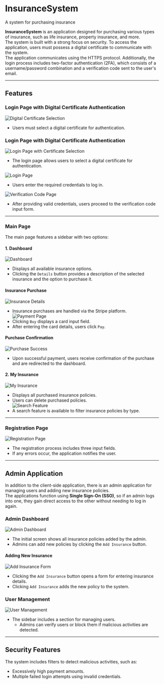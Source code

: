 # InsuranceSystem  
A system for purchasing insurance  

**InsuranceSystem** is an application designed for purchasing various types of insurance, such as life insurance, property insurance, and more.  
The system is built with a strong focus on security. To access the application, users must possess a digital certificate to communicate with the system.  
The application communicates using the HTTPS protocol. Additionally, the login process includes two-factor authentication (2FA), which consists of a username/password combination and a verification code sent to the user's email.  

---

## Features  
### Login Page with Digital Certificate Authentication  
![Digital Certificate Selection](https://github.com/user-attachments/assets/173ce050-a317-45ef-ada3-3315d70319cb)  
- Users must select a digital certificate for authentication.  

### Login Page with Digital Certificate Authentication  
![Login Page with Certificate Selection](https://github.com/user-attachments/assets/47b7496a-cf0d-42fa-97ea-318d2d9ef975)  
- The login page allows users to select a digital certificate for authentication.  

![Login Page](https://github.com/user-attachments/assets/e91d33d7-0adc-4d6e-9c04-48997ea1626b)  
- Users enter the required credentials to log in.  

![Verification Code Page](https://github.com/user-attachments/assets/22616334-c017-4efa-a177-cafc583ccc67)  
- After providing valid credentials, users proceed to the verification code input form.  

---

### Main Page  
The main page features a sidebar with two options:  

#### 1. **Dashboard**  
![Dashboard](https://github.com/user-attachments/assets/6573fd86-e2eb-4193-9830-671d4bea5aea)  
- Displays all available insurance options.  
- Clicking the `Details` button provides a description of the selected insurance and the option to purchase it.  

#### Insurance Purchase  
![Insurance Details](https://github.com/user-attachments/assets/79bbb904-de2e-4d6f-89e1-0698f5e23306)  
- Insurance purchases are handled via the Stripe platform.  
![Payment Page](https://github.com/user-attachments/assets/c5abb8b5-8d49-4549-a596-6dc9aa5eaa5b)  
- Clicking `Buy` displays a card input field.  
- After entering the card details, users click `Pay`.  

#### Purchase Confirmation  
![Purchase Success](https://github.com/user-attachments/assets/2b771079-8f66-42ff-80b5-0c31596696ad)  
- Upon successful payment, users receive confirmation of the purchase and are redirected to the dashboard.  

#### 2. **My Insurance**  
![My Insurance](https://github.com/user-attachments/assets/78a2d15c-e41d-47c9-88c7-a6089cf856a5)  
- Displays all purchased insurance policies.  
- Users can delete purchased policies.  
![Search Feature](https://github.com/user-attachments/assets/61d1c898-591a-42c1-b38b-824420171a1e)  
- A search feature is available to filter insurance policies by type.  

---

### Registration Page  
![Registration Page](https://github.com/user-attachments/assets/22616334-c017-4efa-a177-cafc583ccc67)  
- The registration process includes three input fields.  
- If any errors occur, the application notifies the user.  

---

## Admin Application  
In addition to the client-side application, there is an admin application for managing users and adding new insurance policies.  
The applications function using **Single Sign-On (SSO)**, so if an admin logs into one, they gain direct access to the other without needing to log in again.  

### Admin Dashboard  
![Admin Dashboard](https://github.com/user-attachments/assets/740cb669-e3b7-44bb-94e4-80562d40298c)  
- The initial screen shows all insurance policies added by the admin.  
- Admins can add new policies by clicking the `Add Insurance` button.  

#### Adding New Insurance  
![Add Insurance Form](https://github.com/user-attachments/assets/68da970e-734c-4f30-ba1f-3e485ff25030)  
- Clicking the `Add Insurance` button opens a form for entering insurance details.  
- Clicking `Add Insurance` adds the new policy to the system.  

### User Management  
![User Management](https://github.com/user-attachments/assets/fedad094-04c4-4715-a86b-00342e64fe28)  
- The sidebar includes a section for managing users.  
  - Admins can verify users or block them if malicious activities are detected.  

---

## Security Features  
The system includes filters to detect malicious activities, such as:  
- Excessively high payment amounts.  
- Multiple failed login attempts using invalid credentials.  
